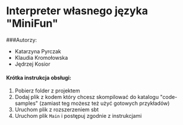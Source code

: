 # Interpreter własnego języka "MiniFun"

###Autorzy: 
 - Katarzyna Pyrczak
 - Klaudia Kromołowska
 - Jędrzej Kosior 
 
#### Krótka instrukcja obsługi:
1. Pobierz folder z projektem
2. Dodaj plik z kodem który chcesz skompilować do katalogu "code-samples" (zamiast teg możesz też użyć gotowych przykładów)
3. Uruchom plik z rozszerzeniem sbt 
4. Uruchom plik `Main` i postępuj zgodnie z instrukcjami
